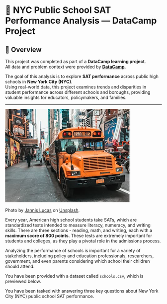 # 🏫 NYC Public School SAT Performance Analysis — DataCamp Project

## 📘 Overview
This project was completed as part of a **DataCamp learning project**.  
All data and problem context were provided by **[DataCamp](https://www.datacamp.com/)**.  

The goal of this analysis is to explore **SAT performance** across public high schools in **New York City (NYC)**.  
Using real-world data, this project examines trends and disparities in student performance across different schools and boroughs, providing valuable insights for educators, policymakers, and families.

---
![New York City schoolbus](schoolbus.jpg)

Photo by [Jannis Lucas](https://unsplash.com/@jannis_lucas) on [Unsplash](https://unsplash.com).
<br>

Every year, American high school students take SATs, which are standardized tests intended to measure literacy, numeracy, and writing skills. There are three sections - reading, math, and writing, each with a **maximum score of 800 points**. These tests are extremely important for students and colleges, as they play a pivotal role in the admissions process.

Analyzing the performance of schools is important for a variety of stakeholders, including policy and education professionals, researchers, government, and even parents considering which school their children should attend. 

You have been provided with a dataset called `schools.csv`, which is previewed below.

You have been tasked with answering three key questions about New York City (NYC) public school SAT performance.
